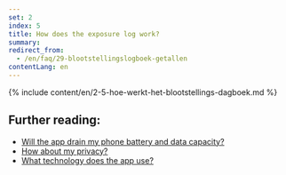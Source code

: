 ```yaml
---
set: 2
index: 5
title: How does the exposure log work?
summary: 
redirect_from: 
  - /en/faq/29-blootstellingslogboek-getallen
contentLang: en
---
```

{% include content/en/2-5-hoe-werkt-het-blootstellings-dagboek.md %}

## Further reading:

- <a href="/{{page.lang}}/faq/2-2-hoeveel-data-en-stroom-gebruikt-de-app" lang="en" hreflang="en">Will the app drain my phone battery and data capacity?</a>
- <a href="/{{page.lang}}/faq/2-8-hoe-zit-het-met-mijn-privacy" lang="en" hreflang="en">How about my privacy?</a>
- <a href="/{{page.lang}}/faq/2-6-hoe-werkt-de-app-technisch-precies" lang="en" hreflang="en">What technology does the app use?</a> 
